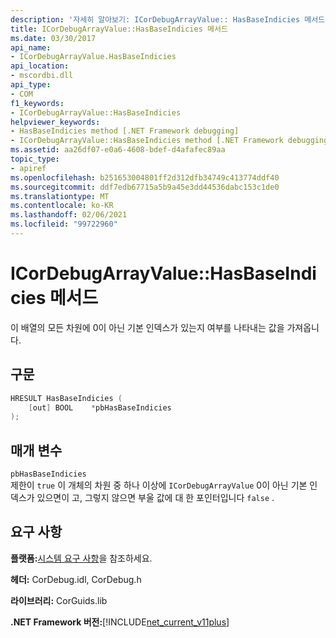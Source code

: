 ```yaml
---
description: '자세히 알아보기: ICorDebugArrayValue:: HasBaseIndicies 메서드'
title: ICorDebugArrayValue::HasBaseIndicies 메서드
ms.date: 03/30/2017
api_name:
- ICorDebugArrayValue.HasBaseIndicies
api_location:
- mscordbi.dll
api_type:
- COM
f1_keywords:
- ICorDebugArrayValue::HasBaseIndicies
helpviewer_keywords:
- HasBaseIndicies method [.NET Framework debugging]
- ICorDebugArrayValue::HasBaseIndicies method [.NET Framework debugging]
ms.assetid: aa26df07-e0a6-4608-bdef-d4afafec89aa
topic_type:
- apiref
ms.openlocfilehash: b251653004801ff2d312dfb34749c413774ddf40
ms.sourcegitcommit: ddf7edb67715a5b9a45e3dd44536dabc153c1de0
ms.translationtype: MT
ms.contentlocale: ko-KR
ms.lasthandoff: 02/06/2021
ms.locfileid: "99722960"
---
```

# <a name="icordebugarrayvaluehasbaseindicies-method"></a>ICorDebugArrayValue::HasBaseIndicies 메서드

이 배열의 모든 차원에 0이 아닌 기본 인덱스가 있는지 여부를 나타내는 값을 가져옵니다.  
  
## <a name="syntax"></a>구문  
  
```cpp  
HRESULT HasBaseIndicies (  
    [out] BOOL    *pbHasBaseIndicies  
);  
```  
  
## <a name="parameters"></a>매개 변수  

 `pbHasBaseIndicies`  
 제한이 `true` 이 개체의 차원 중 하나 이상에 `ICorDebugArrayValue` 0이 아닌 기본 인덱스가 있으면이 고, 그렇지 않으면 부울 값에 대 한 포인터입니다 `false` .  
  
## <a name="requirements"></a>요구 사항  

 **플랫폼:**[시스템 요구 사항](../../get-started/system-requirements.md)을 참조하세요.  
  
 **헤더:** CorDebug.idl, CorDebug.h  
  
 **라이브러리:** CorGuids.lib  
  
 **.NET Framework 버전:**[!INCLUDE[net_current_v11plus](../../../../includes/net-current-v11plus-md.md)]
